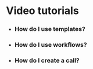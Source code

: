 # Video tutorials


* ### How do I use templates?


* ### How do I use workflows?


* ### How do I create a call?
